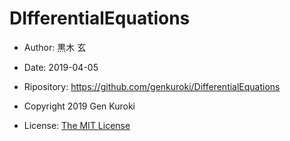 # DIfferentialEquations

* Author: 黒木 玄
* Date: 2019-04-05
* Ripository: https://github.com/genkuroki/DifferentialEquations

* Copyright 2019 Gen Kuroki
* License: [The MIT License](https://opensource.org/licenses/MIT)
